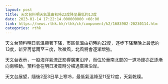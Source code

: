 ```yaml
---
layout: post
title: 天文台料明天氣溫由初時22度降至最低約13度
date: 2023-01-14 17:22:14.000000000 +08:00
link: https://news.rthk.hk/rthk/ch/component/k2/1683902-20230114.htm
categories: rthk
---
```


天文台預料明日氣溫顯著下降，市區氣溫由初時約22度，逐步下降至晚上最低約13度，新界再低兩至三度，吹微風，北風將會逐漸增強。

天文台表示，一股海洋氣流正影響廣東沿岸，而位於華南北部的一道冷鋒亦正逐漸向南移動，預料會在明日凌晨時分橫過廣東沿岸。

天文台展望，隨後2至3日早上寒冷，最低氣溫降至11至12度，天氣乾燥。
